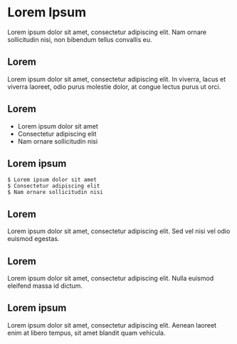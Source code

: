 # Lorem Ipsum
Lorem ipsum dolor sit amet, consectetur adipiscing elit. Nam ornare sollicitudin nisi, non bibendum tellus convallis eu.

## Lorem
Lorem ipsum dolor sit amet, consectetur adipiscing elit. In viverra, lacus et viverra laoreet, odio purus molestie dolor, at congue lectus purus ut orci.

## Lorem
- Lorem ipsum dolor sit amet
- Consectetur adipiscing elit
- Nam ornare sollicitudin nisi

## Lorem ipsum
```
$ Lorem ipsum dolor sit amet
$ Consectetur adipiscing elit
$ Nam ornare sollicitudin nisi
```

## Lorem
Lorem ipsum dolor sit amet, consectetur adipiscing elit. Sed vel nisi vel odio euismod egestas.

## Lorem
Lorem ipsum dolor sit amet, consectetur adipiscing elit. Nulla euismod eleifend massa id dictum.

## Lorem ipsum
Lorem ipsum dolor sit amet, consectetur adipiscing elit. Aenean laoreet enim at libero tempus, sit amet blandit quam vehicula.
